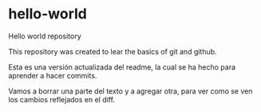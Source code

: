 # hello-world
Hello world repository

This repository was created to lear the basics of git and github.

Esta es una versión actualizada del readme, la cual se ha hecho para aprender
a hacer commits. 

Vamos a borrar una parte del texto y a agregar otra, para ver como se ven los cambios
reflejados en el diff.
